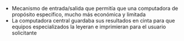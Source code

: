 - Mecanismo de entrada/salida que permitía que una computadora de propósito específico, mucho más económica y limitada
- La computadora central guardaba sus resultados en cinta para que equipos especializados la leyeran e imprimieran para el usuario solicitante